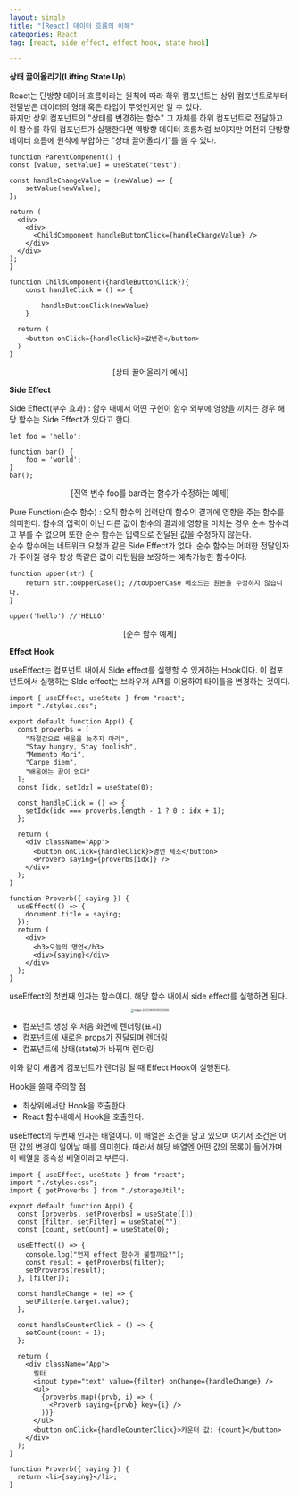 ```yaml
---
layout: single
title: "[React] 데이터 흐름의 이해"
categories: React
tag: [react, side effect, effect hook, state hook]

---
```


**상태 끌어올리기(Lifting State Up**)

React는 단방향 데이터 흐름이라는 원칙에 따라 하위 컴포넌트는 상위 컴포넌트로부터 전달받은 데이터의 형태 혹은 타입이 무엇인지만 알 수 있다.  
하지만 상위 컴포넌트의 "상태를 변경하는 함수" 그 자체를 하위 컴포넌트로 전달하고 이 함수를 하위 컴포넌트가 실행한다면 역방향 데이터 흐름처럼 보이지만 여전히 단방향 데이터 흐름에 원칙에 부합하는 "상태 끌어올리기"를 쓸 수 있다.

```react
function ParentComponent() {
const [value, setValue] = useState("test");

const handleChangeValue = (newValue) => {
	setValue(newValue);
};
  
return (
  <div>
    <div>
      <ChildComponent handleButtonClick={handleChangeValue} />
    </div>
  </div>
);
}
```

```react
function ChildComponent({handleButtonClick}){
	const handleClick = () => {
	
		handleButtonClick(newValue)
	}
  
  return (
  	<button onClick={handleClick}>값변경</button>
  )
}
```

<center>[상태 끌어올리기 예시]</center>



**Side Effect**

Side Effect(부수 효과) : 함수 내에서 어떤 구현이 함수 외부에 영향을 끼치는 경우 해당 함수는 Side Effect가 있다고 한다.

```react
let foo = 'hello';

function bar() {
	foo = 'world';
}
bar();
```

<center>[전역 변수 foo를 bar라는 함수가 수정하는 예제]</center>



Pure Function(순수 함수) : 오직 함수의 입력만이 함수의 결과에 영향을 주는 함수를 의미한다. 함수의 입력이 아닌 다른 값이 함수의 결과에 영향을 미치는 경우 순수 함수라고 부를 수 없으며 또한 순수 함수는 입력으로 전달된 값을 수정하지 않는다.  
순수 함수에는 네트워크 요청과 같은 Side Effect가 없다. 순수 함수는 어떠한 전달인자가 주어질 경우 항상 똑같은 값이 리턴됨을 보장하는 예측가능한 함수이다.

```react
function upper(str) {
	return str.toUpperCase(); //toUpperCase 메소드는 원본을 수정하지 않습니다.
}

upper('hello') //'HELLO'
```

<center>[순수 함수 예제]</center>



**Effect Hook**

useEffect는 컴포넌트 내에서 Side effect를 실행할 수 있게하는 Hook이다. 이 컴포넌트에서 실행하는 SIde effect는 브라우저 API를 이용하여 타이틀을 변경하는 것이다.

```react
import { useEffect, useState } from "react";
import "./styles.css";

export default function App() {
  const proverbs = [
    "좌절감으로 배움을 늦추지 마라",
    "Stay hungry, Stay foolish",
    "Memento Mori",
    "Carpe diem",
    "배움에는 끝이 없다"
  ];
  const [idx, setIdx] = useState(0);

  const handleClick = () => {
    setIdx(idx === proverbs.length - 1 ? 0 : idx + 1);
  };

  return (
    <div className="App">
      <button onClick={handleClick}>명언 제조</button>
      <Proverb saying={proverbs[idx]} />
    </div>
  );
}

function Proverb({ saying }) {
  useEffect(() => {
    document.title = saying;
  });
  return (
    <div>
      <h3>오늘의 명언</h3>
      <div>{saying}</div>
    </div>
  );
}

```

useEffect의 첫번째 인자는 함수이다. 해당 함수 내에서 side effect를 실행하면 된다.

<center>

<img src="../../images/2022-08-03-react_4th/image-20220804145550826.png" alt="image-20220804145550826" style="zoom:33%;" />

</center>

- 컴포넌트 생성 후 처음 화면에 렌더링(표시)
- 컴포넌트에 새로운 props가 전달되며 렌더링
- 컴포넌트에 상태(state)가 바뀌며 렌더링

이와 같이 새롭게 컴포넌트가 렌더링 될 때 Effect Hook이 실행된다.

Hook을 쓸때 주의할 점

- 최상위에서만 Hook을 호출한다.
- React 함수내에서 Hook을 호출한다.



useEffect의 두번째 인자는 배열이다. 이 배열은 조건을 담고 있으며 여기서 조건은 어떤 값의 변경이 일어날 때를 의미한다. 따라서 해당 배열엔 어떤 값의 목록이 들어가며 이 배열을 종속성 배열이라고 부른다.

```react
import { useEffect, useState } from "react";
import "./styles.css";
import { getProverbs } from "./storageUtil";

export default function App() {
  const [proverbs, setProverbs] = useState([]);
  const [filter, setFilter] = useState("");
  const [count, setCount] = useState(0);

  useEffect(() => {
    console.log("언제 effect 함수가 불릴까요?");
    const result = getProverbs(filter);
    setProverbs(result);
  }, [filter]);

  const handleChange = (e) => {
    setFilter(e.target.value);
  };

  const handleCounterClick = () => {
    setCount(count + 1);
  };

  return (
    <div className="App">
      필터
      <input type="text" value={filter} onChange={handleChange} />
      <ul>
        {proverbs.map((prvb, i) => (
          <Proverb saying={prvb} key={i} />
        ))}
      </ul>
      <button onClick={handleCounterClick}>카운터 값: {count}</button>
    </div>
  );
}

function Proverb({ saying }) {
  return <li>{saying}</li>;
}

```

